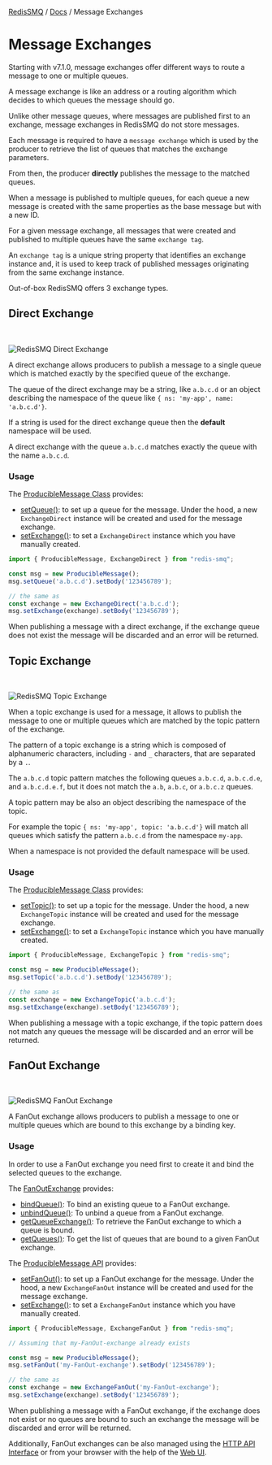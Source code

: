 [RedisSMQ](../README.md) / [Docs](README.md) / Message Exchanges

# Message Exchanges

Starting with v7.1.0, message exchanges offer different ways to route a message to one or multiple queues.

A message exchange is like an address or a routing algorithm which decides to which queues the message should go.

Unlike other message queues, where messages are published first to an exchange, message exchanges in RedisSMQ do not store messages.

Each message is required to have a `message exchange` which is used by the producer to retrieve the list of queues that matches the exchange parameters.

From then, the producer **directly** publishes the message to the matched queues.

When a message is published to multiple queues, for each queue a new message is created with the same properties as the base message but with a new ID. 

For a given message exchange, all messages that were created and published to multiple queues have the same `exchange tag`.

An `exchange tag` is a unique string property that identifies an exchange instance and, it is used to keep track of published messages originating from the same exchange instance.

Out-of-box RedisSMQ offers 3 exchange types.

## Direct Exchange

&nbsp;

![RedisSMQ Direct Exchange](redis-smq-direct-exchange.png)

A direct exchange allows producers to publish a message to a single queue which is matched exactly by the specified queue of the exchange.

The queue of the direct exchange may be a string, like `a.b.c.d` or an object describing the namespace of the queue like `{ ns: 'my-app', name: 'a.b.c.d'}`. 

If a string is used for the direct exchange queue then the **default** namespace will be used.

A direct exchange with the queue `a.b.c.d` matches exactly the queue with the name `a.b.c.d`.

### Usage

The [ProducibleMessage Class](api/classes/ProducibleMessage.md) provides:

- [setQueue()](api/classes/ProducibleMessage.md#setqueue): to set up a queue for the message. Under the hood, a new `ExchangeDirect` instance will be created and used for the message exchange.
- [setExchange()](api/classes/ProducibleMessage.md#setexchange): to set a `ExchangeDirect` instance which you have manually created.

```typescript
import { ProducibleMessage, ExchangeDirect } from "redis-smq";

const msg = new ProducibleMessage();
msg.setQueue('a.b.c.d').setBody('123456789');

// the same as
const exchange = new ExchangeDirect('a.b.c.d');
msg.setExchange(exchange).setBody('123456789');
```

When publishing a message with a direct exchange, if the exchange queue does not exist the message will be discarded and an error will be returned.

## Topic Exchange

&nbsp;

![RedisSMQ Topic Exchange](redis-smq-topic-exchange.png)

When a topic exchange is used for a message, it allows to publish the message to one or multiple queues which are matched by the topic pattern of the exchange.

The pattern of a topic exchange is a string which is composed of alphanumeric characters, including `-` and `_` characters, that are separated by a `.`.

The `a.b.c.d` topic pattern matches the following queues `a.b.c.d`, `a.b.c.d.e`, and `a.b.c.d.e.f`, but it does not match the `a.b`, `a.b.c`, or `a.b.c.z` queues.

A topic pattern may be also an object describing the namespace of the topic. 

For example the topic `{ ns: 'my-app', topic: 'a.b.c.d'}` will match all queues which satisfy the pattern `a.b.c.d` from the namespace `my-app`.

When a namespace is not provided the default namespace will be used.

### Usage

The [ProducibleMessage Class](api/classes/ProducibleMessage.md) provides:

- [setTopic()](api/classes/ProducibleMessage.md#settopic): to set up a topic for the message. Under the hood, a new `ExchangeTopic` instance will be created and used for the message exchange.
- [setExchange()](api/classes/ProducibleMessage.md#setexchange): to set a `ExchangeTopic` instance which you have manually created.

```typescript
import { ProducibleMessage, ExchangeTopic } from "redis-smq";

const msg = new ProducibleMessage();
msg.setTopic('a.b.c.d').setBody('123456789');

// the same as
const exchange = new ExchangeTopic('a.b.c.d');
msg.setExchange(exchange).setBody('123456789');
```

When publishing a message with a topic exchange, if the topic pattern does not match any queues the message will be discarded and an error will be returned.

## FanOut Exchange

&nbsp;

![RedisSMQ FanOut Exchange](redis-smq-fanout-exchange.png)

A FanOut exchange allows producers to publish a message to one or multiple queues which are bound to this exchange by a binding key.

### Usage

In order to use a FanOut exchange you need first to create it and bind the selected queues to the exchange.

The [FanOutExchange](api/classes/ExchangeFanOut.md) provides:

- [bindQueue()](api/classes/ExchangeFanOut.md#bindqueue): To bind an existing queue to a FanOut exchange.
- [unbindQueue()](api/classes/ExchangeFanOut.md#unbindqueue): To unbind a queue from a FanOut exchange.
- [getQueueExchange()](api/classes/ExchangeFanOut.md#getqueueexchange): To retrieve the FanOut exchange to which a queue is bound.
- [getQueues()](api/classes/ExchangeFanOut.md#getqueues): To get the list of queues that are bound to a given FanOut exchange. 

The [ProducibleMessage API](api/classes/ProducibleMessage.md) provides:

- [setFanOut()](api/classes/ProducibleMessage.md#setfanout): to set up a FanOut exchange for the message. Under the hood, a new `ExchangeFanOut` instance will be created and used for the message exchange.
- [setExchange()](api/classes/ProducibleMessage.md#setexchange): to set a `ExchangeFanOut` instance which you have manually created.

```typescript
import { ProducibleMessage, ExchangeFanOut } from "redis-smq";

// Assuming that my-FanOut-exchange already exists

const msg = new ProducibleMessage();
msg.setFanOut('my-FanOut-exchange').setBody('123456789');

// the same as
const exchange = new ExchangeFanOut('my-FanOut-exchange');
msg.setExchange(exchange).setBody('123456789');
```

When publishing a message with a FanOut exchange, if the exchange does not exist or no queues are bound to such an exchange the message will be discarded and error will be returned.

Additionally, FanOut exchanges can be also managed using the [HTTP API Interface](https://github.com/weyoss/redis-smq-monitor) or from your browser with the help of the [Web UI](https://github.com/weyoss/redis-smq-monitor-client).
